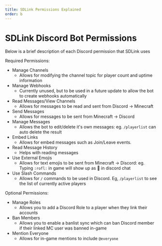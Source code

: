 ```yaml
---
title: SDLink Permissions Explained
order: b
---
```


# SDLink Discord Bot Permissions

Below is a brief description of each Discord permission that SDLink uses

Required Permissions:

- Manage Channels
  - Allows for modifying the channel topic for player count and uptime information
- Manage Webhooks
  - Currently unused, but to be used in a future update to allow the bot to create webhooks automatically
- Read Messages/View Channels
  - Allows for messages to be read and sent from Discord -> Minecraft
- Send Messages
  - Allows for messages to be sent from Minecraft -> Discord
- Manage Messages
  - Allows the bot to edit/delete it's own messages: eg. `/playerlist` can auto delete the result
- Embed Links
  - Allows for embed messages such as Join/Leave events.
- Read Message History
  - Helps with reading messages
- Use External Emojis
  - Allows for text emojis to be sent from Minecraft -> Discord: eg. Typing `:rofl:` in game will show up as 🤣 in discord chat
- Use Slash Commands
  - Allows for `/` commands to be used in Discord. Eg, `/playerlist` to see the list of currently active players

Optional Permissions:

- Manage Roles
  - Allows you to add a Discord Role to a player when they link their accounts
- Ban Members
  - Allows you to enable a banlist sync which can ban Discord member if their linked MC user was banned in-game
- Mention Everyone
  - Allows for in-game mentions to include `@everyone`

